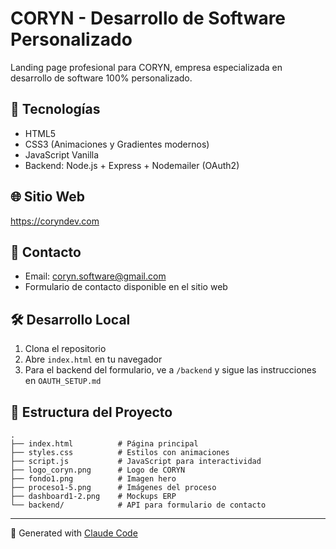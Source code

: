 # CORYN - Desarrollo de Software Personalizado

Landing page profesional para CORYN, empresa especializada en desarrollo de software 100% personalizado.

## 🚀 Tecnologías

- HTML5
- CSS3 (Animaciones y Gradientes modernos)
- JavaScript Vanilla
- Backend: Node.js + Express + Nodemailer (OAuth2)

## 🌐 Sitio Web

https://coryndev.com

## 📧 Contacto

- Email: coryn.software@gmail.com
- Formulario de contacto disponible en el sitio web

## 🛠️ Desarrollo Local

1. Clona el repositorio
2. Abre `index.html` en tu navegador
3. Para el backend del formulario, ve a `/backend` y sigue las instrucciones en `OAUTH_SETUP.md`

## 📝 Estructura del Proyecto

```
.
├── index.html          # Página principal
├── styles.css          # Estilos con animaciones
├── script.js           # JavaScript para interactividad
├── logo_coryn.png      # Logo de CORYN
├── fondo1.png          # Imagen hero
├── proceso1-5.png      # Imágenes del proceso
├── dashboard1-2.png    # Mockups ERP
└── backend/            # API para formulario de contacto
```

---

🤖 Generated with [Claude Code](https://claude.com/claude-code)
